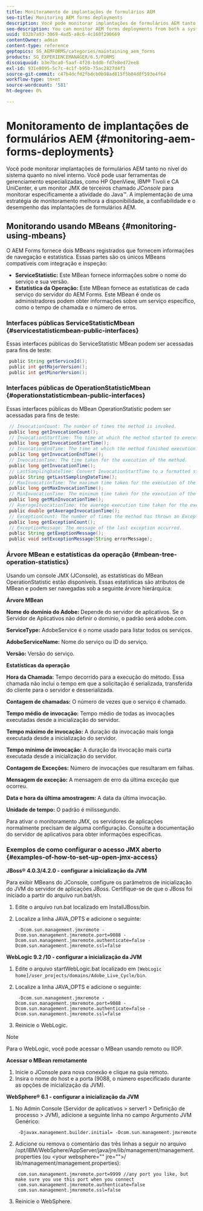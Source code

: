 ```yaml
---
title: Monitoramento de implantações de formulários AEM
seo-title: Monitoring AEM forms deployments
description: Você pode monitorar implantações de formulários AEM tanto no nível do sistema quanto no nível interno. Saiba mais sobre o monitoramento de implantações de formulários AEM neste documento.
seo-description: You can monitor AEM forms deployments from both a system level and an internal level. Learn more about monitoring AEM forms deployments from this document.
uuid: 032b7a93-3069-4ad5-a8c6-4c160f290669
contentOwner: admin
content-type: reference
geptopics: SG_AEMFORMS/categories/maintaining_aem_forms
products: SG_EXPERIENCEMANAGER/6.5/FORMS
discoiquuid: b3e7bca0-5aaf-4f28-bddb-fd7e8ed72ee8
exl-id: 931e8095-5c7c-4c1f-b95b-75ac2827d4f3
source-git-commit: c47b4dcfd2fbdcb0b98ad815f5b04d8f593e4f64
workflow-type: tm+mt
source-wordcount: '581'
ht-degree: 0%

---
```


# Monitoramento de implantações de formulários AEM {#monitoring-aem-forms-deployments}

Você pode monitorar implantações de formulários AEM tanto no nível do sistema quanto no nível interno. Você pode usar ferramentas de gerenciamento especializadas, como HP OpenView, IBM® Tivoli e CA UniCenter, e um monitor JMX de terceiros chamado *JConsole* para monitorar especificamente a atividade do Java™. A implementação de uma estratégia de monitoramento melhora a disponibilidade, a confiabilidade e o desempenho das implantações de formulários AEM.

<!-- For more information about monitoring AEM forms deployments, see [A technical guide for monitoring AEM forms deployments](https://www.adobe.com/devnet/livecycle/pdfs/lc_monitoring_wp_ue.pdf). This URL is 404. No suitable replacement URL was found after a search. Do not make this link live if it is dead! -->

## Monitorando usando MBeans {#monitoring-using-mbeans}

O AEM Forms fornece dois MBeans registrados que fornecem informações de navegação e estatística. Essas partes são os únicos MBeans compatíveis com integração e inspeção:

* **ServiceStatistic:** Este MBean fornece informações sobre o nome do serviço e sua versão.
* **Estatística da Operação:** Este MBean fornece as estatísticas de cada serviço do servidor do AEM Forms. Este MBean é onde os administradores podem obter informações sobre um serviço específico, como o tempo de chamada e o número de erros.

### Interfaces públicas ServiceStatisticMbean {#servicestatisticmbean-public-interfaces}

Essas interfaces públicas do ServiceStatistic MBean podem ser acessadas para fins de teste:

```java
 public String getServiceId();
 public int getMajorVersion();
 public int getMinorVersion();
```

### Interfaces públicas de OperationStatisticMbean {#operationstatisticmbean-public-interfaces}

Essas interfaces públicas do MBean OperationStatistic podem ser acessadas para fins de teste:

```java
 // InvocationCount: The number of times the method is invoked.
 public long getInvocationCount();
 // InvocationStartTime: The time at which the method started to execute.
 public long getInvocationStartTime();
 // InvocationEndTime: The time at which the method finished execution.
 public long getInvocationEndTime();
 // InvocationTime: The time taken for the execution of the method.
 public long getInvocationTime();
 // LastSamplingDateTime: Convert InvocationStartTime to a formatted string
 public String getLastSamplingDateTime();
 // MaxInvocationTime: The maximum time taken for the execution of the method.
 public long getMaxInvocationTime();
 // MinInvocationTime: The minimum time taken for the execution of the method.
 public long getMinInvocationTime();
 // AverageInvocationTime: the averege execution time taken for the execution of the method.
 public double getAverageInvocationTime();
 // ExceptionCount: The number of times the method has thrown an Exception.
 public long getExceptionCount();
 // ExceptionMessage: The message of the last exception occurred.
 public String getExeptionMessage();
 public void setExceptionMessage(String errorMessage);
```

### Árvore MBean e estatísticas da operação {#mbean-tree-operation-statistics}

Usando um console JMX (JConsole), as estatísticas do MBean OperationStatistic estão disponíveis. Essas estatísticas são atributos de MBean e podem ser navegadas sob a seguinte árvore hierárquica:

**Árvore MBean**

**Nome do domínio do Adobe:** Depende do servidor de aplicativos. Se o Servidor de Aplicativos não definir o domínio, o padrão será adobe.com.

**ServiceType:** AdobeService é o nome usado para listar todos os serviços.

**AdobeServiceName:** Nome do serviço ou ID do serviço.

**Versão:** Versão do serviço.

**Estatísticas da operação**

**Hora da Chamada:** Tempo decorrido para a execução do método. Essa chamada não inclui o tempo em que a solicitação é serializada, transferida do cliente para o servidor e desserializada.

**Contagem de chamadas:** O número de vezes que o serviço é chamado.

**Tempo médio de invocação:** Tempo médio de todas as invocações executadas desde a inicialização do servidor.

**Tempo máximo de invocação:** A duração da invocação mais longa executada desde a inicialização do servidor.

**Tempo mínimo de invocação:** A duração da invocação mais curta executada desde a inicialização do servidor.

**Contagem de Exceções:** Número de invocações que resultaram em falhas.

**Mensagem de exceção:** A mensagem de erro da última exceção que ocorreu.

**Data e hora da última amostragem:** A data da última invocação.

**Unidade de tempo:** O padrão é milissegundo.

Para ativar o monitoramento JMX, os servidores de aplicações normalmente precisam de alguma configuração. Consulte a documentação do servidor de aplicativos para obter informações específicas.

### Exemplos de como configurar o acesso JMX aberto {#examples-of-how-to-set-up-open-jmx-access}

**JBoss® 4.0.3/4.2.0 - configurar a inicialização da JVM**

Para exibir MBeans do JConsole, configure os parâmetros de inicialização do JVM do servidor de aplicações JBoss. Certifique-se de que o JBoss foi iniciado a partir do arquivo run.bat/sh.

1. Edite o arquivo run.bat localizado em InstallJBoss/bin.
1. Localize a linha JAVA_OPTS e adicione o seguinte:

   ```shell
    -Dcom.sun.management.jmxremote -Dcom.sun.management.jmxremote.port=9088 -Dcom.sun.management.jmxremote.authenticate=false -Dcom.sun.management.jmxremote.ssl=false
   ```

**WebLogic 9.2 /10 - configurar a inicialização da JVM**

1. Edite o arquivo startWebLogic.bat localizado em `[WebLogic home]/user_projects/domains/Adobe_Live_Cycle/bin`.
1. Localize a linha JAVA_OPTS e adicione o seguinte:

   ```shell
    -Dcom.sun.management.jmxremote -Dcom.sun.management.jmxremote.port=9088 -Dcom.sun.management.jmxremote.authenticate=false -Dcom.sun.management.jmxremote.ssl=false
   ```

1. Reinicie o WebLogic.

>[!NOTE]
>
>Para o WebLogic, você pode acessar o MBean usando remoto ou IIOP.

**Acessar o MBean remotamente**

1. Inicie o JConsole para nova conexão e clique na guia remoto.
1. Insira o nome do host e a porta (9088, o número especificado durante as opções de inicialização da JVM).

**WebSphere® 6.1 - configurar a inicialização da JVM**

1. No Admin Console (Servidor de aplicativos > server1 > Definição de processo > JVM), adicione a seguinte linha no campo Argumento JVM Genérico:

   ```shell
    -Djavax.management.builder.initial= -Dcom.sun.management.jmxremote
   ```

1. Adicione ou remova o comentário das três linhas a seguir no arquivo /opt/IBM/WebSphere/AppServer/java/jre/lib/management/management.properties (ou &lt;your websphere=&quot;&quot; jre=&quot;&quot;>/ lib/management/management.properties):

   ```shell
    com.sun.management.jmxremote.port=9999 //any port you like, but make sure you use this port when you connect
    com.sun.management.jmxremote.authenticate=false
    com.sun.management.jmxremote.ssl=false
   ```

1. Reinicie o WebSphere.
